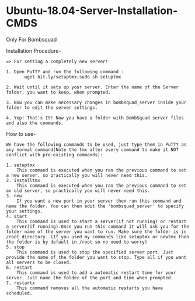 # Ubuntu-18.04-Server-Installation-CMDS
Only For Bombsquad
  
Installation Procedure-

	=> For setting a completely new server!

	1. Open PuTTY and run the following command : 
           wget bit.ly/setuptmx;sudo sh setuptmx
			
	2. Wait until it sets up your server. Enter the name of the Server folder, you want to keep, when prompted.
	
	3. Now you can make necessary changes in bombsquad_server inside your folder to edit the server settings.
	
	4. Yep! That's It! Now you have a folder with BombSquad server files and also the commands.
	
	
How to use-

	We have the following commands to be used, just type them in PuTTY as any normal command(Note the tmx after every command to make it NOT conflict with pre-existing commands):
	
	1. setuptmx
		This command is executed when you ran the previous command to set a new server, so practically you will never need this.
	2. installtmx
		This command is executed when you ran the previous command to set an old server, so practically you will never need this.
	3. new
		If you want a new port in your server then run this command and name the folder. You can then edit the 'bombsquad_server' to specify your settings.
	4. start
		This command is used to start a server(if not running) or restart a server(if running).Once you run this command it will ask you for the folder name of the server you want to run. Make sure the folder is in /root directory. (If you used my commands like setuptmx or newtmx then the folder is by default in /root so no need to worry)
	5. stop
		This command is used to stop the specified server port. Just provide the name of the folder you want to stop. Type all if you want all servers to be closed.
	6. restart
		This command is used to add a automatic restart time for your server. Just name the folder of the port and time when prompted.
	7. restartx
		This command removes all the automatic restarts you have scheduled.
